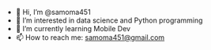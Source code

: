 - 👋 Hi, I’m @samoma451
- 👀 I’m interested in data science and Python programming
- 🌱 I’m currently learning Mobile Dev
- 📫 How to reach me: samoma451@gmail.com

